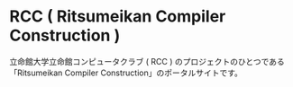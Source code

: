# RCC ( Ritsumeikan Compiler Construction )

立命館大学立命館コンピュータクラブ ( RCC ) のプロジェクトのひとつである「Ritsumeikan Compiler Construction」のポータルサイトです。
